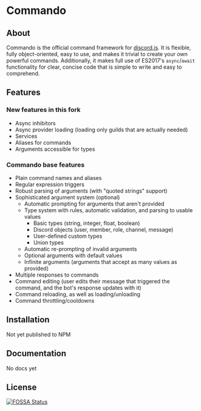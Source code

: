 # Commando

<!--[![Discord](https://discordapp.com/api/guilds/222078108977594368/embed.png)](https://discord.gg/bRCvFy9)
[![Downloads](https://img.shields.io/npm/dt/discord.js-commando.svg)](https://www.npmjs.com/package/discord.js-commando)
[![Version](https://img.shields.io/npm/v/discord.js-commando.svg)](https://www.npmjs.com/package/discord.js-commando)
[![Dependency status](https://david-dm.org/discordjs/Commando.svg)](https://david-dm.org/discordjs/Commando)
[![Build status](https://travis-ci.org/discordjs/Commando.svg)](https://travis-ci.org/discordjs/Commando)[![FOSSA Status](https://app.fossa.com/api/projects/git%2Bgithub.com%2Ficeproductions%2FCommando.svg?type=shield)](https://app.fossa.com/projects/git%2Bgithub.com%2Ficeproductions%2FCommando?ref=badge_shield)
-->

## About

Commando is the official command framework for [discord.js](https://github.com/discordjs/discord.js).
It is flexible, fully object-oriented, easy to use, and makes it trivial to create your own powerful commands.
Additionally, it makes full use of ES2017's `async`/`await` functionality for clear, concise code that is simple to write and easy to comprehend.

## Features

### New features in this fork

- Async inhibitors
- Async provider loading (loading only guilds that are actually needed)
- Services
- Aliases for commands
- Arguments accessible for types

### Commando base features

- Plain command names and aliases
- Regular expression triggers
- Robust parsing of arguments (with "quoted strings" support)
- Sophisticated argument system (optional)
	* Automatic prompting for arguments that aren't provided
	* Type system with rules, automatic validation, and parsing to usable values
		- Basic types (string, integer, float, boolean)
		- Discord objects (user, member, role, channel, message)
		- User-defined custom types
		- Union types
	* Automatic re-prompting of invalid arguments
	* Optional arguments with default values
	* Infinite arguments (arguments that accept as many values as provided)
- Multiple responses to commands
- Command editing (user edits their message that triggered the command, and the bot's response updates with it)
- Command reloading, as well as loading/unloading
- Command throttling/cooldowns

## Installation

Not yet published to NPM
<!-- **Node 8.6.0 or newer is required.**  
`npm install discord.js-commando`-->

## Documentation

No docs yet
<!-- [View the docs here.](https://discord.js.org/#/docs/commando)  
See the [discord.js documentation](https://discord.js.org/#/docs) as well. -->


## License
[![FOSSA Status](https://app.fossa.com/api/projects/git%2Bgithub.com%2Ficeproductions%2FCommando.svg?type=large)](https://app.fossa.com/projects/git%2Bgithub.com%2Ficeproductions%2FCommando?ref=badge_large)
